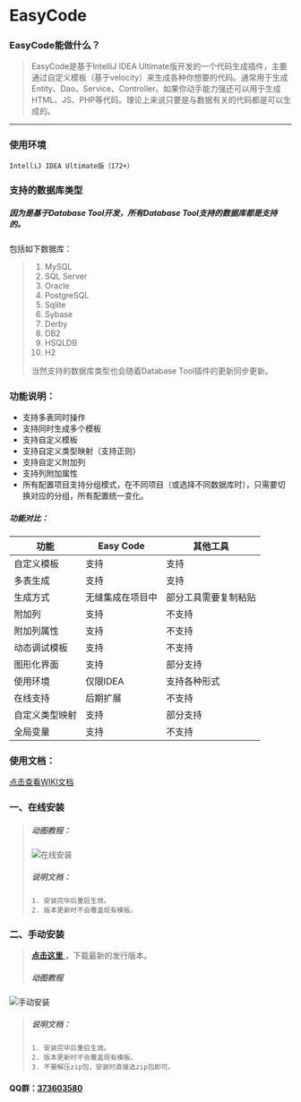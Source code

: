 # EasyCode

### EasyCode能做什么？

> EasyCode是基于IntelliJ IDEA Ultimate版开发的一个代码生成插件，主要通过自定义模板（基于velocity）来生成各种你想要的代码。通常用于生成Entity、Dao、Service、Controller。如果你动手能力强还可以用于生成HTML、JS、PHP等代码。理论上来说只要是与数据有关的代码都是可以生成的。
---
### 使用环境
`IntelliJ IDEA Ultimate版（172+）`

### 支持的数据库类型
##### 因为是基于Database Tool开发，所有Database Tool支持的数据库都是支持的。

包括如下数据库：
> 1. MySQL
> 2. SQL Server
> 3. Oracle
> 4. PostgreSQL
> 5. Sqlite
> 6. Sybase
> 7. Derby
> 8. DB2
> 9. HSQLDB
> 10. H2
>  
> 当然支持的数据库类型也会随着Database Tool插件的更新同步更新。

### 功能说明：
* 支持多表同时操作
* 支持同时生成多个模板
* 支持自定义模板
* 支持自定义类型映射（支持正则）
* 支持自定义附加列
* 支持列附加属性
* 所有配置项目支持分组模式，在不同项目（或选择不同数据库时），只需要切换对应的分组，所有配置统一变化。

##### 功能对比：

功能|Easy Code|其他工具
---|---|---
自定义模板|支持|支持
多表生成|支持|支持
生成方式|无缝集成在项目中|部分工具需要复制粘贴
附加列|支持|不支持
附加列属性|支持|不支持
动态调试模板|支持|不支持
图形化界面|支持|部分支持
使用环境|仅限IDEA|支持各种形式
在线支持|后期扩展|不支持
自定义类型映射|支持|部分支持
全局变量|支持|不支持


### 使用文档：
[点击查看WIKI文档](https://gitee.com/makejava/EasyCode/wikis/pages)

### 一、在线安装
> ##### 动图教程：
> ![在线安装](../../raw/master/%E6%95%99%E7%A8%8B%E5%9B%BE%E7%89%87/1-1/%E5%9C%A8%E7%BA%BF%E5%AE%89%E8%A3%85.gif "在线安装")
> ##### 说明文档：
> ``` 说明文档：
> 1. 安装完毕后重启生效。
> 2. 版本更新时不会覆盖现有模板。
> ```

### 二、手动安装
> [ **点击这里** ](../../releases)，下载最新的发行版本。
> ##### 动图教程
![手动安装](../../raw/master/%E6%95%99%E7%A8%8B%E5%9B%BE%E7%89%87/1-1/%E6%9C%AC%E5%9C%B0%E5%AE%89%E8%A3%85.gif "手动安装")
> ##### 说明文档：
> ``` 说明文档：
> 1. 安装完毕后重启生效。
> 2. 版本更新时不会覆盖现有模板。
> 3. 不要解压zip包，安装时直接选zip包即可。
> ```  

#### QQ群：[373603580](https://shang.qq.com/wpa/qunwpa?idkey=4d495321e527ec2ce459c0d0d6320414cd9677d92d5287df831d4e1c4ec09740)
